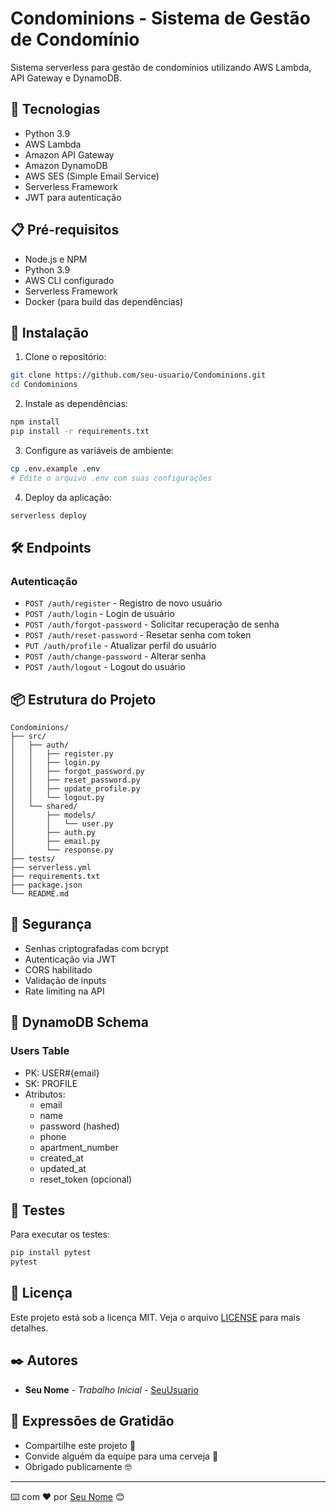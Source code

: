 # Condominions - Sistema de Gestão de Condomínio

Sistema serverless para gestão de condomínios utilizando AWS Lambda, API Gateway e DynamoDB.

## 🚀 Tecnologias

- Python 3.9
- AWS Lambda
- Amazon API Gateway
- Amazon DynamoDB
- AWS SES (Simple Email Service)
- Serverless Framework
- JWT para autenticação

## 📋 Pré-requisitos

- Node.js e NPM
- Python 3.9
- AWS CLI configurado
- Serverless Framework
- Docker (para build das dependências)

## 🔧 Instalação

1. Clone o repositório:
```bash
git clone https://github.com/seu-usuario/Condominions.git
cd Condominions
```

2. Instale as dependências:
```bash
npm install
pip install -r requirements.txt
```

3. Configure as variáveis de ambiente:
```bash
cp .env.example .env
# Edite o arquivo .env com suas configurações
```

4. Deploy da aplicação:
```bash
serverless deploy
```

## 🛠️ Endpoints

### Autenticação

- `POST /auth/register` - Registro de novo usuário
- `POST /auth/login` - Login de usuário
- `POST /auth/forgot-password` - Solicitar recuperação de senha
- `POST /auth/reset-password` - Resetar senha com token
- `PUT /auth/profile` - Atualizar perfil do usuário
- `POST /auth/change-password` - Alterar senha
- `POST /auth/logout` - Logout do usuário

## 📦 Estrutura do Projeto

```
Condominions/
├── src/
│   ├── auth/
│   │   ├── register.py
│   │   ├── login.py
│   │   ├── forgot_password.py
│   │   ├── reset_password.py
│   │   ├── update_profile.py
│   │   └── logout.py
│   └── shared/
│       ├── models/
│       │   └── user.py
│       ├── auth.py
│       ├── email.py
│       └── response.py
├── tests/
├── serverless.yml
├── requirements.txt
├── package.json
└── README.md
```

## 🔐 Segurança

- Senhas criptografadas com bcrypt
- Autenticação via JWT
- CORS habilitado
- Validação de inputs
- Rate limiting na API

## 📝 DynamoDB Schema

### Users Table
- PK: USER#{email}
- SK: PROFILE
- Atributos:
  - email
  - name
  - password (hashed)
  - phone
  - apartment_number
  - created_at
  - updated_at
  - reset_token (opcional)

## 🧪 Testes

Para executar os testes:
```bash
pip install pytest
pytest
```

## 📄 Licença

Este projeto está sob a licença MIT. Veja o arquivo [LICENSE](LICENSE) para mais detalhes.

## ✒️ Autores

* **Seu Nome** - *Trabalho Inicial* - [SeuUsuario](https://github.com/SeuUsuario)

## 🎁 Expressões de Gratidão

* Compartilhe este projeto 📢
* Convide alguém da equipe para uma cerveja 🍺
* Obrigado publicamente 🤓

---
⌨️ com ❤️ por [Seu Nome](https://github.com/SeuUsuario) 😊
